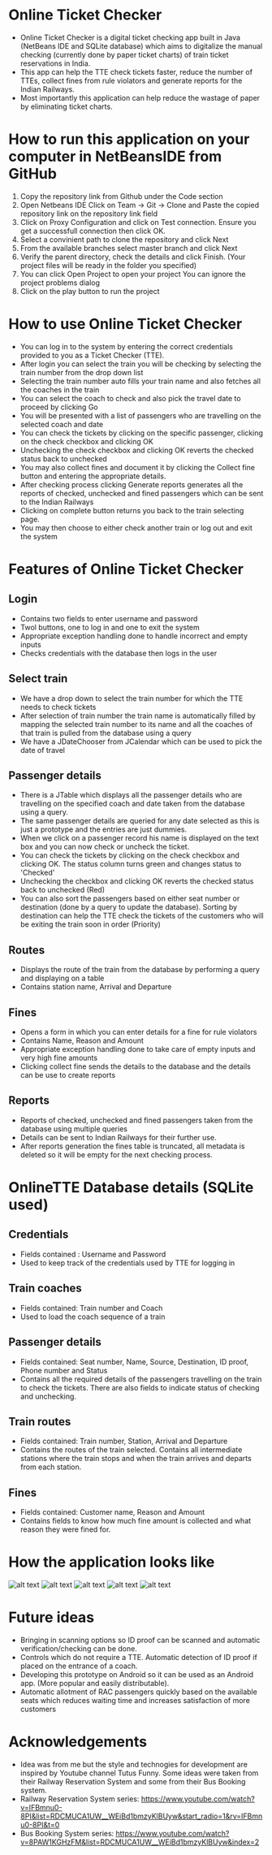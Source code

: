 # Online Ticket Checker
- Online Ticket Checker is a digital ticket checking app built in Java (NetBeans IDE and SQLite database) which aims to digitalize the manual checking (currently done by paper ticket charts) of train ticket reservations in India.
- This app can help the TTE check tickets faster, reduce the number of TTEs, collect fines from rule violators and generate reports for the Indian Railways.
- Most importantly this application can help reduce the wastage of paper by eliminating ticket charts.

# How to run this application on your computer in NetBeansIDE from GitHub
1. Copy the repository link from Github under the Code section
2. Open Netbeans IDE Click on Team -> Git -> Clone and Paste the copied repository link on the repository link field
3. Click on Proxy Configuration and click on Test connection. Ensure you get a successfull connection then click OK.
4. Select a convinient path to clone the repository and click Next
5. From the available branches select master branch and click Next
5. Verify the parent directory, check the details and click Finish. (Your project files will be ready in the folder you specified)
6. You can click Open Project to open your project You can ignore the project problems dialog
8. Click on the play button to run the project



# How to use Online Ticket Checker
- You can log in to the system by entering the correct credentials provided to you as a Ticket Checker (TTE).
- After login you can select the train you will be checking by selecting the train number from the drop down list
- Selecting the train number auto fills your train name and also fetches all the coaches in the train
- You can select the coach to check and also pick the travel date to proceed by clicking Go
- You will be presented with a list of passengers who are travelling on the selected coach and date
- You can check the tickets by clicking on the specific passenger, clicking on the check checkbox and clicking OK
- Unchecking the check checkbox and clicking OK reverts the checked status back to unchecked
- You may also collect fines and document it by clicking the Collect fine button and entering the appropriate details.
- After checking process clicking Generate reports generates all the reports of checked, unchecked and fined passengers which can be sent to the Indian Railways
- Clicking on complete button returns you back to the train selecting page.
- You may then choose to either check another train or log out and exit the system

# Features of Online Ticket Checker
## Login
- Contains two fields to enter username and password
- Twol buttons, one to log in and one to exit the system
- Appropriate exception handling done to handle incorrect and empty inputs
- Checks credentials with the database then logs in the user

## Select train
- We have a drop down to select the train number for which the TTE needs to check tickets
- After selection of train number the train name is automatically filled by mapping the selected train number to its name and all the coaches of that train is pulled from the database using a query
- We have a JDateChooser from JCalendar which can be used to pick the date of travel

## Passenger details
- There is a JTable which displays all the passenger details who are travelling on the specified coach and date taken from the database using a query.
- The same passenger details are queried for any date selected as this is just a prototype and the entries are just dummies.
- When we click on a passenger record his name is displayed on the text box and you can now check or uncheck the ticket.
- You can check the tickets by clicking on the check checkbox and clicking OK. The status column turns green and changes status to 'Checked'
- Unchecking the checkbox and clicking OK reverts the checked status back to unchecked (Red)
- You can also sort the passengers based on either seat number or destination (done by a query to update the database). Sorting by destination can help the TTE check the tickets of the customers who will be exiting the train soon in order (Priority)

## Routes
- Displays the route of the train from the database by performing a query and displaying on a table
- Contains station name, Arrival and Departure

## Fines
- Opens a form in which you can enter details for a fine for rule violators
- Contains Name, Reason and Amount
- Appropriate exception handling done to take care of empty inputs and very high fine amounts
- Clicking collect fine sends the details to the database and the details can be use to create reports

## Reports
- Reports of checked, unchecked and fined passengers taken from the database using multiple queries
- Details can be sent to Indian Railways for their further use.
- After reports generation the fines table is truncated, all metadata is deleted so it will be empty for the next checking process.

# OnlineTTE Database details (SQLite used)

## Credentials
- Fields contained : Username and Password
- Used to keep track of the credentials used by TTE for logging in

## Train coaches
- Fields contained: Train number and Coach
- Used to load the coach sequence of a train

## Passenger details
- Fields contained: Seat number, Name, Source, Destination, ID proof, Phone number and Status
- Contains all the required details of the passengers travelling on the train to check the tickets. There are also fields to indicate status of checking and unchecking.

## Train routes
- Fields contained: Train number, Station, Arrival and Departure
- Contains the routes of the train selected. Contains all intermediate stations where the train stops and when the train arrives and departs from each station.

## Fines
- Fields contained: Customer name, Reason and Amount
- Contains fields to know how much fine amount is collected and what reason they were fined for.

# How the application looks like
![alt text](https://github.com/Swetaswa/Online-Ticket-Checker/samples/Sample1.png)
![alt text](https://github.com/Swetaswa/Online-Ticket-Checker/blob/master/samples/Sample2.png)
![alt text](https://github.com/Swetaswa/Online-Ticket-Checker/blob/master/samples/Sample3.png)
![alt text](https://github.com/Swetaswa/Online-Ticket-Checker/blob/master/samples/Sample4.png)
![alt text](https://github.com/Swetaswa/Online-Ticket-Checker/blob/master/samples/Sample5.png)


# Future ideas
- Bringing in scanning options so ID proof can be scanned and automatic verification/checking can be done.
- Controls which do not require a TTE. Automatic detection of ID proof if placed on the entrance of a coach.
- Developing this prototype on Android so it can be used as an Android app. (More popular and easily distributable).
- Automatic allotment of RAC passengers quickly based on the available seats which reduces waiting time and increases satisfaction of more customers

# Acknowledgements
- Idea was from me but the style and technogies for development are inspired by Youtube channel Tutus Funny. Some ideas were taken from their Railway Reservation System and some from their Bus Booking system.
- Railway Reservation System series: https://www.youtube.com/watch?v=IFBmnu0-8PI&list=RDCMUCA1UW__WEiBd1bmzyKlBUyw&start_radio=1&rv=IFBmnu0-8PI&t=0
- Bus Booking System series: https://www.youtube.com/watch?v=8PAW1KGHzFM&list=RDCMUCA1UW__WEiBd1bmzyKlBUyw&index=2

